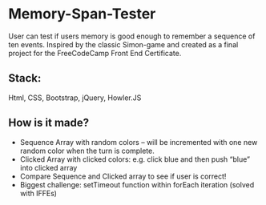 # Memory-Span-Tester
User can test if users memory is good enough to remember a sequence of ten events. Inspired by the classic Simon-game and created as a final project for the FreeCodeCamp Front End Certificate. 

## Stack: 
Html, CSS, Bootstrap, jQuery, Howler.JS

## How is it made?
- Sequence Array with random colors – will be incremented with one new random color when the turn is complete.
- Clicked Array with clicked colors: e.g. click blue and then push “blue” into clicked array
- Compare Sequence and Clicked array to see if user is correct!
- Biggest challenge: setTimeout function within forEach iteration (solved with IFFEs)
